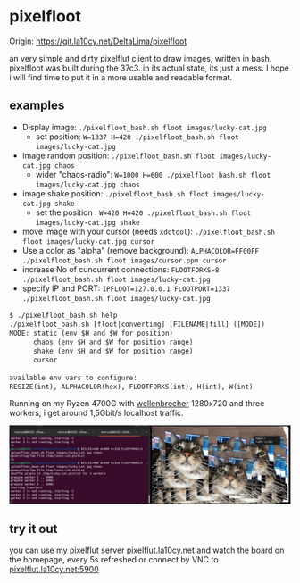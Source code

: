 # pixelfloot

Origin: https://git.la10cy.net/DeltaLima/pixelfloot

an very simple and dirty pixelflut client to draw images, written in bash.
pixelfloot was built during the 37c3. in its actual state, its just a mess. I hope i will find time to put it in a more usable and readable format. 

## examples

- Display image: `./pixelfloot_bash.sh floot images/lucky-cat.jpg`
  - set position: `W=1337 H=420 ./pixelfloot_bash.sh floot images/lucky-cat.jpg`
- image random position: `./pixelfloot_bash.sh floot images/lucky-cat.jpg chaos`
  - wider "chaos-radio": `W=1000 H=600 ./pixelfloot_bash.sh floot images/lucky-cat.jpg chaos`
- image shake position: `./pixelfloot_bash.sh floot images/lucky-cat.jpg shake`
  - set the position  : `W=420 H=420 ./pixelfloot_bash.sh floot images/lucky-cat.jpg shake`
- move image with your cursor (needs `xdotool`): `./pixelfloot_bash.sh floot images/lucky-cat.jpg cursor`
- Use a color as "alpha" (remove background): `ALPHACOLOR=FF00FF ./pixelfloot_bash.sh floot images/cursor.ppm cursor`
- increase No of cuncurrent connections: `FLOOTFORKS=8 ./pixelfloot_bash.sh floot images/lucky-cat.jpg`
- specify IP and PORT: `IPFLOOT=127.0.0.1 FLOOTPORT=1337 ./pixelfloot_bash.sh floot images/lucky-cat.jpg`

```shell
$ ./pixelfloot_bash.sh help
./pixelfloot_bash.sh [floot|convertimg] [FILENAME|fill] ([MODE])
MODE: static (env $H and $W for position)
      chaos (env $H and $W for position range)
      shake (env $H and $W for position range)
      cursor

available env vars to configure:
RESIZE(int), ALPHACOLOR(hex), FLOOTFORKS(int), H(int), W(int)
```

Running on my Ryzen 4700G with [wellenbrecher](https://github.com/bits0rcerer/wellenbrecher) 1280x720 and three workers,
i get around 1,5Gbit/s localhost traffic.

![pixelfloot screenshot](demo/screenshot_pixelfloot.png)

## try it out

you can use my pixelflut server [pixelflut.la10cy.net](http://pixelflut.la10cy.net) and watch the board on the homepage, every 5s refreshed or connect by VNC to [pixelflut.la10cy.net:5900](vnc://pixelflut.la10cy.net:5900)
